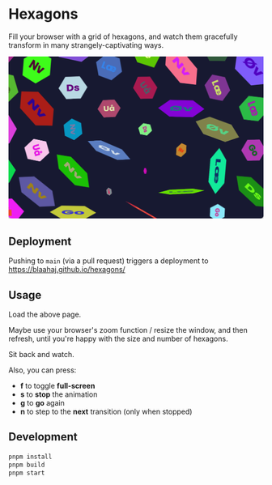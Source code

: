 # Hexagons

Fill your browser with a grid of hexagons, and watch them gracefully transform in
many strangely-captivating ways.

![screenshot, showing colourful hexagons at various tilts](screenshot.png)

## Deployment

Pushing to `main` (via a pull request) triggers a deployment to https://blaahaj.github.io/hexagons/

## Usage

Load the above page.

Maybe use your browser's zoom function / resize the window, and then refresh, until you're happy with the size and number of hexagons.

Sit back and watch.

Also, you can press:

- **f** to toggle **full-screen**
- **s** to **stop** the animation
- **g** to **go** again
- **n** to step to the **next** transition (only when stopped)

## Development

```shell
pnpm install
pnpm build
pnpm start
```
